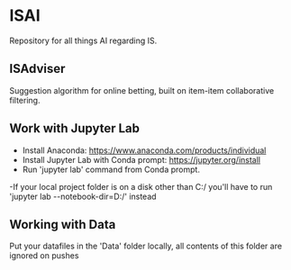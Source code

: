 # ISAI
Repository for all things AI regarding IS.

## ISAdviser
Suggestion algorithm for online betting, built on item-item collaborative filtering.

## Work with Jupyter Lab
- Install Anaconda: https://www.anaconda.com/products/individual
- Install Jupyter Lab with Conda prompt: https://jupyter.org/install
- Run 'jupyter lab' command from Conda prompt.

-If your local project folder is on a disk other than C:/ you'll have to run 'jupyter lab --notebook-dir=D:/' instead

## Working with Data
Put your datafiles in the 'Data' folder locally, all contents of this folder are ignored on pushes
